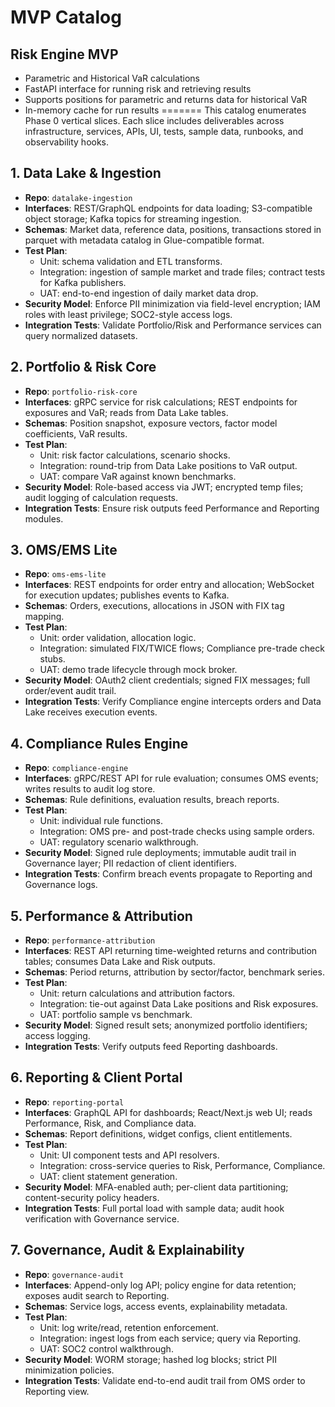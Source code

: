 # MVP Catalog

## Risk Engine MVP
- Parametric and Historical VaR calculations
- FastAPI interface for running risk and retrieving results
- Supports positions for parametric and returns data for historical VaR
- In-memory cache for run results
=======
This catalog enumerates Phase 0 vertical slices. Each slice includes deliverables across infrastructure, services, APIs, UI, tests, sample data, runbooks, and observability hooks.

## 1. Data Lake & Ingestion
- **Repo**: `datalake-ingestion`
- **Interfaces**: REST/GraphQL endpoints for data loading; S3-compatible object storage; Kafka topics for streaming ingestion.
- **Schemas**: Market data, reference data, positions, transactions stored in parquet with metadata catalog in Glue-compatible format.
- **Test Plan**:
  - Unit: schema validation and ETL transforms.
  - Integration: ingestion of sample market and trade files; contract tests for Kafka publishers.
  - UAT: end-to-end ingestion of daily market data drop.
- **Security Model**: Enforce PII minimization via field-level encryption; IAM roles with least privilege; SOC2-style access logs.
- **Integration Tests**: Validate Portfolio/Risk and Performance services can query normalized datasets.

## 2. Portfolio & Risk Core
- **Repo**: `portfolio-risk-core`
- **Interfaces**: gRPC service for risk calculations; REST endpoints for exposures and VaR; reads from Data Lake tables.
- **Schemas**: Position snapshot, exposure vectors, factor model coefficients, VaR results.
- **Test Plan**:
  - Unit: risk factor calculations, scenario shocks.
  - Integration: round-trip from Data Lake positions to VaR output.
  - UAT: compare VaR against known benchmarks.
- **Security Model**: Role-based access via JWT; encrypted temp files; audit logging of calculation requests.
- **Integration Tests**: Ensure risk outputs feed Performance and Reporting modules.

## 3. OMS/EMS Lite
- **Repo**: `oms-ems-lite`
- **Interfaces**: REST endpoints for order entry and allocation; WebSocket for execution updates; publishes events to Kafka.
- **Schemas**: Orders, executions, allocations in JSON with FIX tag mapping.
- **Test Plan**:
  - Unit: order validation, allocation logic.
  - Integration: simulated FIX/TWICE flows; Compliance pre-trade check stubs.
  - UAT: demo trade lifecycle through mock broker.
- **Security Model**: OAuth2 client credentials; signed FIX messages; full order/event audit trail.
- **Integration Tests**: Verify Compliance engine intercepts orders and Data Lake receives execution events.

## 4. Compliance Rules Engine
- **Repo**: `compliance-engine`
- **Interfaces**: gRPC/REST API for rule evaluation; consumes OMS events; writes results to audit log store.
- **Schemas**: Rule definitions, evaluation results, breach reports.
- **Test Plan**:
  - Unit: individual rule functions.
  - Integration: OMS pre- and post-trade checks using sample orders.
  - UAT: regulatory scenario walkthrough.
- **Security Model**: Signed rule deployments; immutable audit trail in Governance layer; PII redaction of client identifiers.
- **Integration Tests**: Confirm breach events propagate to Reporting and Governance logs.

## 5. Performance & Attribution
- **Repo**: `performance-attribution`
- **Interfaces**: REST API returning time-weighted returns and contribution tables; consumes Data Lake and Risk outputs.
- **Schemas**: Period returns, attribution by sector/factor, benchmark series.
- **Test Plan**:
  - Unit: return calculations and attribution factors.
  - Integration: tie-out against Data Lake positions and Risk exposures.
  - UAT: portfolio sample vs benchmark.
- **Security Model**: Signed result sets; anonymized portfolio identifiers; access logging.
- **Integration Tests**: Verify outputs feed Reporting dashboards.

## 6. Reporting & Client Portal
- **Repo**: `reporting-portal`
- **Interfaces**: GraphQL API for dashboards; React/Next.js web UI; reads Performance, Risk, and Compliance data.
- **Schemas**: Report definitions, widget configs, client entitlements.
- **Test Plan**:
  - Unit: UI component tests and API resolvers.
  - Integration: cross-service queries to Risk, Performance, Compliance.
  - UAT: client statement generation.
- **Security Model**: MFA-enabled auth; per-client data partitioning; content-security policy headers.
- **Integration Tests**: Full portal load with sample data; audit hook verification with Governance service.

## 7. Governance, Audit & Explainability
- **Repo**: `governance-audit`
- **Interfaces**: Append-only log API; policy engine for data retention; exposes audit search to Reporting.
- **Schemas**: Service logs, access events, explainability metadata.
- **Test Plan**:
  - Unit: log write/read, retention enforcement.
  - Integration: ingest logs from each service; query via Reporting.
  - UAT: SOC2 control walkthrough.
- **Security Model**: WORM storage; hashed log blocks; strict PII minimization policies.
- **Integration Tests**: Validate end-to-end audit trail from OMS order to Reporting view.
